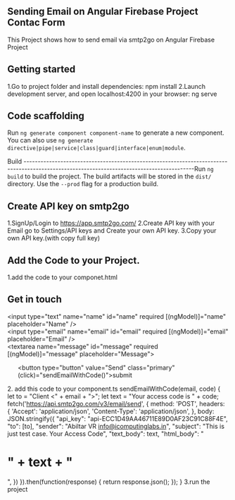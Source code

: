 Sending Email on Angular Firebase Project Contac Form
------------------------------------------------------------------------------------------------------------------------------------
This Project shows how to send email via smtp2go on Angular Firebase Project

Getting started
-------------------------------------------------------------------------------------------------------------------------------------
1.Go to project folder and install dependencies:
  npm install
2.Launch development server, and open localhost:4200 in your browser:
  ng serve
  
Code scaffolding
--------------------------------------------------------------------------------------------------------------------------------------
Run `ng generate component component-name` to generate a new component. You can also use `ng generate directive|pipe|service|class|guard|interface|enum|module`.

Build
------------------------------------------------------------------------------------------------------------------------------------------Run `ng build` to build the project. The build artifacts will be stored in the `dist/` directory. Use the `--prod` flag for a production build.

Create API key on smtp2go
-------------------------------------------------------------------------------------------------------------------------------------
1.SignUp/Login to https://app.smtp2go.com/
2.Create API key with your Email
  go to Settings/API keys and Create your own API key.
3.Copy your own API key.(with copy full key)

Add the Code to your Project.
---------------------------------------------------------------------------------------------------------------------------------------
1.add the code to your componet.html
      <section>
        <h2>Get in touch</h2>
        <!-- <form action="#" > -->
          <div class="fields">
            <div class="field half">
              <input type="text" name="name" id="name" required [(ngModel)]="name" placeholder="Name" />
            </div>
            <div class="field half">
              <input type="email" name="email" id="email"  required [(ngModel)]="email"  placeholder="Email" />
            </div>
            <div class="field">
              <textarea name="message" id="message" required [(ngModel)]="message" placeholder="Message"></textarea>
            </div>
          </div>
          <ul>
            <button type="button" value="Send" class="primary" (click)="sendEmailWithCode()">submit</button>
          </ul>
        </section>
  2. add this code to your component.ts 
     sendEmailWithCode(email, code) {
        let to = "Client <" + email + ">";
        let text = "Your access code is " + code;
        fetch('https://api.smtp2go.com/v3/email/send', {
          method: 'POST',
          headers: {
            'Accept': 'application/json',
            'Content-Type': 'application/json',
          },
          body: JSON.stringify({
            "api_key": "api-ECC1D49AA46711E89D0AF23C91C88F4E",
            "to": [to],
            "sender": "Abiltar VR <info@icomputinglabs.in>",
            "subject": "This is just test case. Your Access Code",
            "text_body": text,
            "html_body": "<h1>"  + text + "</h1>",
            })
            }).then(function(response) {
            return response.json();
            });
       }
  3.run the project
